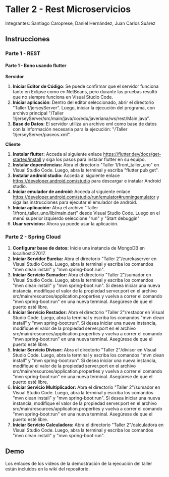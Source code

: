 # Taller 2 - Rest Microservicios
Integrantes: Santiago Caroprese, Daniel Hernández, Juan Carlos Suárez

## Instrucciones

### Parte 1 - REST

#### Parte 1 - Bono usando flutter

**Servidor**
1. **Iniciar Editor de Código**: Se puede confirmar que el servidor funciona tanto en Eclipse como en NetBeans, pero durante las pruebas resultó que no siempre funciona en Visual Studio Code.
2. **Iniciar aplicación**: Dentro del editor seleccionado, abrir el directorio "Taller 1/jerseyServer". Luego, iniciar la ejecución del programa, con archivo principal "/Taller 1/jerseyServer/src/main/java/co/edu/javeriana/ws/rest/Main.java".
3. **Base de Datos**: El servidor utiliza un archivo xml como base de datos con la información necesaria para la ejecución: "/Taller 1/jerseyServer/paseos.xml".

**Cliente**
1. **Instalar flutter:** Acceda al siguiente enlace https://flutter.dev/docs/get-started/install y siga los pasos para instalar flutter en su equipo.
2. **Instalar dependencias:** Abra el directorio "Taller 1/front_taller_uno" en Visual Studio Code. Luego, abra la terminal y escriba "flutter pub get".
3. **Instalar android studio:** Acceda al siguiente enlace https://developer.android.com/studio para descargar e instalar Android studio.
4. **Iniciar emulador de android:** Acceda al siguiente enlace https://developer.android.com/studio/run/emulator#runningemulator y siga las instrucciones para ejecutar el emulador de android.
5. **Iniciar aplicación:** Abra el archivo "Taller 1/front_taller_uno/lib/main.dart" desde Visual Studio Code. Luego en el menú superior izquierdo seleccione "run" y "Start debuggin"
6. **Usar servicios:** Ahora ya puede usar la aplicación.

### Parte 2 - Spring Cloud
1. **Configurar base de datos:** Inicie una instancia de MongoDB en localhost:27017.
2. **Iniciar Servidor Eureka:** Abra el directorio "Taller 2"/eurekaserver en Visual Studio Code. Luego, abra la terminal y escriba los comandos "mvn clean install" y "mvn spring-boot:run".
3. **Iniciar Servicio Sumador:** Abra el directorio "Taller 2"/sumador en Visual Studio Code. Luego, abra la terminal y escriba los comandos "mvn clean install" y "mvn spring-boot:run". Si desea iniciar una nueva instancia, modifique el valor de la propiedad server.port en el archivo src/main/resources/application.properties y vuelva a correr el comando "mvn spring-boot:run" en una nueva terminal. Asegúrese de que el puerto esté libre.
4. **Iniciar Servicio Restador:** Abra el directorio "Taller 2"/restador en Visual Studio Code. Luego, abra la terminal y escriba los comandos "mvn clean install" y "mvn spring-boot:run". Si desea iniciar una nueva instancia, modifique el valor de la propiedad server.port en el archivo src/main/resources/application.properties y vuelva a correr el comando "mvn spring-boot:run" en una nueva terminal. Asegúrese de que el puerto esté libre.
5. **Iniciar Servicio Divisor:** Abra el directorio "Taller 2"/divisor en Visual Studio Code. Luego, abra la terminal y escriba los comandos "mvn clean install" y "mvn spring-boot:run". Si desea iniciar una nueva instancia, modifique el valor de la propiedad server.port en el archivo src/main/resources/application.properties y vuelva a correr el comando "mvn spring-boot:run" en una nueva terminal. Asegúrese de que el puerto esté libre.
6. **Iniciar Servicio Multiplicador:** Abra el directorio "Taller 2"/sumador en Visual Studio Code. Luego, abra la terminal y escriba los comandos "mvn clean install" y "mvn spring-boot:run". Si desea iniciar una nueva instancia, modifique el valor de la propiedad server.port en el archivo src/main/resources/application.properties y vuelva a correr el comando "mvn spring-boot:run" en una nueva terminal. Asegúrese de que el puerto esté libre.
2. **Iniciar Servicio Calculadora:** Abra el directorio "Taller 2"/calculadora en Visual Studio Code. Luego, abra la terminal y escriba los comandos "mvn clean install" y "mvn spring-boot:run".

## Demo
Los enlaces de los videos de la demostración de la ejecución del taller están incluidos en la wiki del repositorio.
